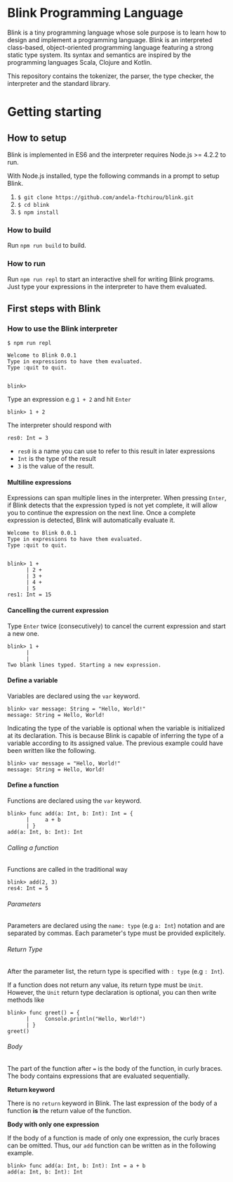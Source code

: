 # Blink Programming Language

Blink is a tiny programming language whose sole purpose is to learn how to design and implement a programming language. Blink is an interpreted class-based, object-oriented programming language featuring a strong static type system. Its syntax and semantics are inspired by the programming languages Scala, Clojure and Kotlin.

This repository contains the tokenizer, the parser, the type checker, the interpreter and the standard library.

# Getting starting

## How to setup

Blink is implemented in ES6 and the interpreter requires Node.js >= 4.2.2 to run.

With Node.js installed, type the following commands in a prompt to setup Blink.

1. ```$ git clone https://github.com/andela-ftchirou/blink.git```
2. ```$ cd blink```
3. ```$ npm install```

### How to build

Run ```npm run build``` to build.

### How to run

Run ```npm run repl``` to start an interactive shell for writing Blink programs. Just type your expressions in the interpreter to have them evaluated.

## First steps with Blink

### How to use the Blink interpreter

```
$ npm run repl

Welcome to Blink 0.0.1
Type in expressions to have them evaluated.
Type :quit to quit.


blink> 
```

Type an expression e.g ```1 + 2``` and hit ```Enter```

```blink> 1 + 2```

The interpreter should respond with

```res0: Int = 3```

* ```res0``` is a name you can use to refer to this result in later expressions
* ```Int``` is the type of the result
* ```3``` is the value of the result.

#### Multiline expressions

Expressions can span multiple lines in the interpreter. When pressing ```Enter```, if Blink detects that the expression typed is not yet complete, it will allow you to continue the expression on the next line. Once a complete expression is detected, Blink will automatically evaluate it.

```
Welcome to Blink 0.0.1
Type in expressions to have them evaluated.
Type :quit to quit.


blink> 1 +
      | 2 +
      | 3 +
      | 4 +
      | 5
res1: Int = 15
```

#### Cancelling the current expression

Type ```Enter``` twice (consecutively) to cancel the current expression and start a new one.

```
blink> 1 +
      | 
      | 
Two blank lines typed. Starting a new expression.
```

#### Define a variable

Variables are declared using the ```var``` keyword.

```
blink> var message: String = "Hello, World!"
message: String = Hello, World!
```

Indicating the type of the variable is optional when the variable is initialized at its declaration. This is because Blink is capable of inferring the type of a variable according to its assigned value. The previous example could have been written like the following.

```
blink> var message = "Hello, World!"
message: String = Hello, World!
```

#### Define a function

Functions are declared using the ```var``` keyword.

```
blink> func add(a: Int, b: Int): Int = {
      |     a + b
      | }
add(a: Int, b: Int): Int
```

###### Calling a function

Functions are called in the traditional way

```
blink> add(2, 3)
res4: Int = 5
```

###### Parameters

Parameters are declared using the ```name: type``` (e.g ```a: Int```) notation and are separated by commas. Each parameter's type must be provided explicitely.

###### Return Type

After the parameter list, the return type is specified with ```: type``` (e.g ```: Int```). 

If a function does not return any value, its return type must be ```Unit```. However, the ```Unit``` return type declaration is optional, you can then write methods like

```
blink> func greet() = {
      |     Console.println("Hello, World!")
      | }
greet()
```

###### Body

The part of the function after ```=``` is the body of the function, in curly braces. The body contains expressions that are evaluated sequentially.

**Return keyword**

There is no ```return``` keyword in Blink. The last expression of the body of a function **is** the return value of the function.

**Body with only one expression**

If the body of a function is made of only one expression, the curly braces can be omitted. Thus, our ```add``` function can be written as in the following example.

```
blink> func add(a: Int, b: Int): Int = a + b
add(a: Int, b: Int): Int
```
